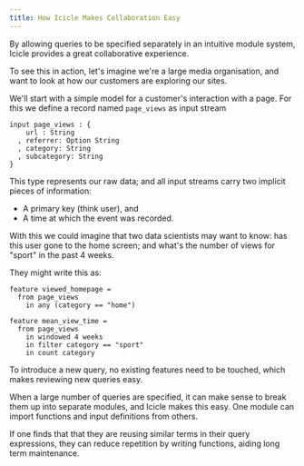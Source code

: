 ```yaml
---
title: How Icicle Makes Collaboration Easy
---
```


By allowing queries to be specified separately in an intuitive
module system, Icicle provides a great collaborative experience.

To see this in action, let's imagine we're a large media organisation,
and want to look at how our customers are exploring our sites.

We'll start with a simple model for a customer's interaction with
a page. For this we define a record named `page_views` as input stream

```
input page_views : {
    url : String
  , referrer: Option String
  , category: String
  , subcategory: String
}
```

This type represents our raw data; and all input streams carry two
implicit pieces of information:

- A primary key (think user), and
- A time at which the event was recorded.


With this we could imagine that two
data scientists may want to know: has this user gone to the home screen;
and what's the number of views for "sport" in the past 4 weeks.

They might write this as:
```
feature viewed_homepage =
  from page_views
    in any (category == "home")

feature mean_view_time =
  from page_views
    in windowed 4 weeks
    in filter category == "sport"
    in count category
```

To introduce a new query, no existing features need to be touched, which makes
reviewing new queries easy.

When a large number of queries are specified, it can make sense to break them
up into separate modules, and Icicle makes this easy. One module can import
functions and input definitions from others.

If one finds that that they are reusing similar terms in their query expressions,
they can reduce repetition by writing functions, aiding long term maintenance.

